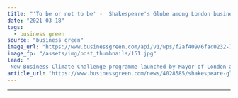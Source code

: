 ```yaml
---
title: "'To be or not to be' -  Shakespeare's Globe among London businesses committing to slash their energy use"
date: "2021-03-18"
tags: 
  - business green
source: "business green"
image_url: "https://www.businessgreen.com/api/v1/wps/f2af409/6fac0232-7026-40be-89a1-a0bb4007f4fc/2/iStock-469134050-185x114.jpg"
image_fp: "/assets/img/post_thumbnails/151.jpg"
lead: "
 New Business Climate Challenge programme launched by Mayor of London aims to help firms across the capital accelerate efforts to curb their emissions ..."
article_url: "https://www.businessgreen.com/news/4028585/shakespeare-globe-london-businesses-committing-slash-energy"
---
```


---
